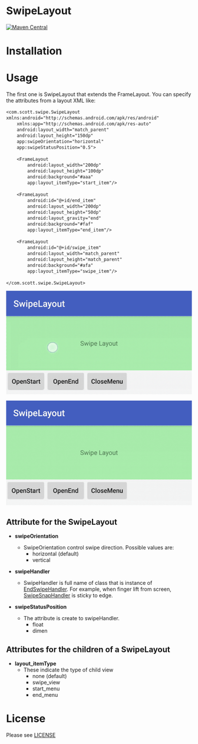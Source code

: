 # SwipeLayout

[![Maven Central](https://maven-badges.herokuapp.com/maven-central/com.picoscott/swipelayout/badge.svg)](https://maven-badges.herokuapp.com/maven-central/com.picoscott/swipelayout)

# Installation

# Usage

The first one is SwipeLayout that extends the FrameLayout. You can specify the attributes from a layout XML like:

```
<com.scott.swipe.SwipeLayout xmlns:android="http://schemas.android.com/apk/res/android"
    xmlns:app="http://schemas.android.com/apk/res-auto"
    android:layout_width="match_parent"
    android:layout_height="150dp"
    app:swipeOrientation="horizontal"
    app:swipeStatusPosition="0.5">

    <FrameLayout
        android:layout_width="200dp"
        android:layout_height="100dp"
        android:background="#aaa"
        app:layout_itemType="start_item"/>
        
    <FrameLayout
        android:id="@+id/end_item"
        android:layout_width="200dp"
        android:layout_height="50dp"
        android:layout_gravity="end"
        android:background="#faf"
        app:layout_itemType="end_item"/>

    <FrameLayout
        android:id="@+id/swipe_item"
        android:layout_width="match_parent"
        android:layout_height="match_parent"
        android:background="#afa"
        app:layout_itemType="swipe_item"/>

</com.scott.swipe.SwipeLayout>
```
![](assets/finger.gif)

![](assets/code.gif)

## Attribute for the SwipeLayout

* __swipeOrientation__
    * SwipeOrientation control swipe direction. Possible values are:
        * horizontal (default)
        * vertical

* __swipeHandler__
    * SwipeHandler is full name of class that is instance of [EndSwipeHandler](./swipe/src/main/java/com/scott/swipe/EndSwipeHandler.java). For example, when finger lift from screen, [SwipeSnapHandler](./swipe/src/main/java/com/scott/swipe/SwipeSnapHandler.java) is sticky to edge.

* __swipeStatusPosition__
    * The attribute is create to swipeHandler. 
        * float
        * dimen

## Attributes for the children of a SwipeLayout

* __layout_itemType__
    * These indicate the type of child view
        * none (default)
        * swipe_view
        * start_menu
        * end_menu

# License

Please see [LICENSE](./LICENSE.md)
